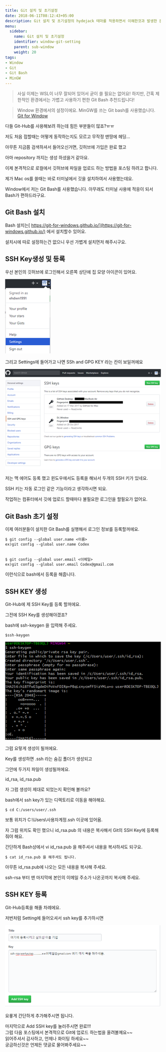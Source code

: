 ```yaml
---
title: Git 설치 및 초기설정
date: 2018-06-11T08:12:43+05:00
description: Git 설치 및 초기설정의 hydejack 테마를 적용하면서 이해한것과 발생한 문제점들.
menu:
  sidebar:
    name: Git 설치 및 초기설정
    identifier: window-git-setting
    parent: sub-window
    weight: 20
tags:
- Window
- Git
- Git Bash
- MinGW
---
```


> 사실 이제는 WSL이 너무 잘되어 있어서 굳이 쓸 필요는 없어요!
> 하지만, 간혹 제한적인 환경에서는 가볍고 사용하기 편한 Git Bash 추천드립니다!

> Window 환경에서의 설정이에요. MinGW를 쓰는 Git bash를 사용했습니다.
> [Git for Window](https://gitforwindows.org/)

다들 Git-Hub를 사용해보려 하는데 힘든 부분들이 많죠?ㅠㅠ

저도 처음 접할때는 어떻게 동작하는지도 모르고 무작정 맨땅에 헤딩...

아무튼 지금쯤 검색하셔서 들어오신거면, 깃허브에 가입은 완료 했고

아마 repository 까지는 생성 하셨을거 같아요.

이제 본격적으로 로컬에서 깃허브에 파일을 업로드 하는 방법을 포스팅 하려고 합니다.

제가 Mac os를 쓸때는 바로 터미널에서 깃을 설치하여서 사용했는데요.

Window에서 저는 Git Bash를 사용했습니다. 아무래도 터미널 사용에 적응이 되서 Bash가 편하드라구요.



## Git Bash 설치

Bash 설치는[ https://git-for-windows.github.io/](https://git-for-windows.github.io/) 에서 설치할수 있어요.

설치시에 따로 설정하는건 없으니 우선 가볍게 설치먼저 해주시구요.



## SSH Key생성 및 등록

우선 본인의 깃허브에 로그인해서 오른쪽 상단에 집 모양 아이콘이 있어요.

![img](./images/9950413359F9658C12.png)

그리고 Settings에 들어가고 나면 SSh and GPG KEY 라는 칸이 보일꺼에요

![img](./images/9933C13359F9658C3B.png)

저는 맥 에어도 등록 했고 윈도우에서도 등록을 해놔서 두개의 SSH 키가 있네요.

SSH 키는 자동 로그인 같은 기능이라고 생각하시면 되요.

작업하는 컴퓨터에서 깃에 업로드 할때마다 불필요한 로그인을 할필요가 없어요.



## Git Bash 초기 설정

이제 여러분들이 설치한 Git Bash를 실행해서 로그인 정보를 등록할꺼에요.

```shell
$ git config --global user.name <이름> 
ex)git config --global user.name Codex


$ git config --global user.email <이메일> 
ex)git config --global user.email Codex@gmail.com
```

이런식으로 bash에서 등록을 해줍니다.



## SSH KEY 생성 

Git-Hub에 제 SSH Key를 등록 할꺼에요.

그전에 SSH Key를 생성해야겠죠?

bash에 ssh-keygen 을 입력해 주세요.

```shell
$ssh-keygen
```

![img](./images/9903113359F9622323.png)

그럼 요렇게 생성이 될꺼에요.

Key를 생성하면 .ssh 라는 숨김 폴더가 생성되고

그안에 두가지 파일이 생성될꺼에요.

id_rsa, id_rsa.pub

자 그럼 생성이 제대로 되었는지 확인해 볼까요?

bash에서 ssh key가 있는 디렉토리로 이동을 해야해요.

```shell
$ cd C:/users/user/.ssh
```

보통 위치가 C:\Users\사용자계정\.ssh 이곳에 있어욤.

자 그럼 위치도 확인 했으니 id_rsa.pub 의 내용은 복사해서 Git의 SSH Key에 등록해줘야 해요.

간단하게 Bash상에서 vi id_rsa.pub 을 해주셔서 내용을 복사하셔도 되구요.

```shell
$ cat id_rsa.pub 을 해주셔도 됩니다.
```

아무튼 id_rsa.pub에 나오는 모든 내용을 복사해 주세요.

ssh-rsa 부터 맨 마지막에 본인의 이메일 주소가 나온곳까지 복사해 주세요.



## SSH KEY 등록

Git-Hub등록을 해줄 차례에요.

저번처럼 Setting에 들어오셔서 ssh key를 추가하시면

![img](./images/99B2723359FB46CC0A.png)

요롷게 간단하게 추가해주시면 됩니다.

마지막으로 Add SSH key를 눌러주시면 완료!!!  
그럼 다음 포스팅에서 본격적으로 Git에 업로드 하는법을 올려볼께요~~  
읽어주셔서 감사하고, 언제나 화이팅 하세요~~  
궁금하신것은 언제든 댓글로 물어봐주세요~~